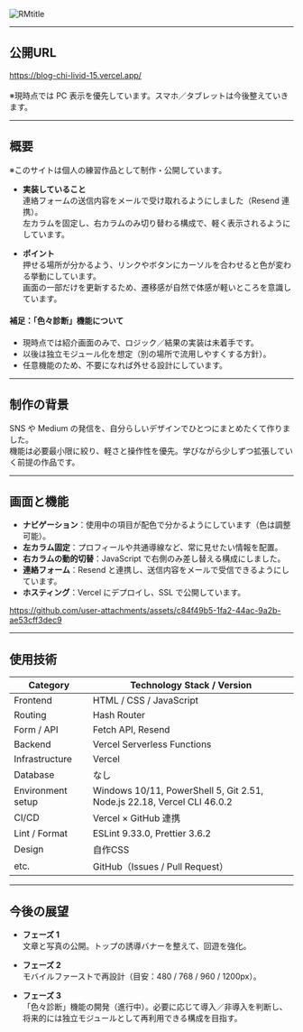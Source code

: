 
![RMtitle](https://github.com/user-attachments/assets/b4f4255c-c6e7-4b14-8763-299357197f23)

---

## 公開URL
https://blog-chi-livid-15.vercel.app/
<br><br>
※現時点では PC 表示を優先しています。スマホ／タブレットは今後整えていきます。

---

## 概要

※このサイトは個人の練習作品として制作・公開しています。

- **実装していること**   
  連絡フォームの送信内容をメールで受け取れるようにしました（Resend 連携）。  
  左カラムを固定し、右カラムのみ切り替わる構成で、軽く表示されるようにしています。

- **ポイント**  
  押せる場所が分かるよう、リンクやボタンにカーソルを合わせると色が変わる挙動にしています。  
  画面の一部だけを更新するため、遷移感が自然で体感が軽いところを意識しています。

#### 補足：「色々診断」機能について
- 現時点では紹介画面のみで、ロジック／結果の実装は未着手です。  
- 以後は独立モジュール化を想定（別の場所で流用しやすくする方針）。  
- 任意機能のため、不要になれば外せる設計にしています。

---

## 制作の背景

SNS や Medium の発信を、自分らしいデザインでひとつにまとめたくて作りました。  
機能は必要最小限に絞り、軽さと操作性を優先。学びながら少しずつ拡張していく前提の作品です。

---

## 画面と機能

- **ナビゲーション**：使用中の項目が配色で分かるようにしています（色は調整可能）。  
- **左カラム固定**：プロフィールや共通導線など、常に見せたい情報を配置。  
- **右カラムの動的切替**：JavaScript で右側のみ差し替える構成にしました。  
- **連絡フォーム**：Resend と連携し、送信内容をメールで受信できるようにしています。  
- **ホスティング**：Vercel にデプロイし、SSL で公開しています。


https://github.com/user-attachments/assets/c84f49b5-1fa2-44ac-9a2b-ae53cff3dec9



---

## 使用技術

| Category | Technology Stack / Version |
|---|---|
| Frontend | HTML / CSS / JavaScript |
| Routing | Hash Router |
| Form / API | Fetch API, Resend |
| Backend | Vercel Serverless Functions |
| Infrastructure | Vercel |
| Database | なし |
| Environment setup | Windows 10/11, PowerShell 5, Git 2.51, Node.js 22.18, Vercel CLI 46.0.2 |
| CI/CD | Vercel × GitHub 連携 |
| Lint / Format | ESLint 9.33.0, Prettier 3.6.2 |
| Design | 自作CSS |
| etc. | GitHub（Issues / Pull Request） |

---

## 今後の展望

- **フェーズ 1**  
  文章と写真の公開。トップの誘導バナーを整えて、回遊を強化。

- **フェーズ 2**  
  モバイルファーストで再設計（目安：480 / 768 / 960 / 1200px）。  

- **フェーズ 3**  
  「色々診断」機能の開発（進行中）。必要に応じて導入／非導入を判断し、将来的には独立モジュールとして再利用できる構成を目指す。
